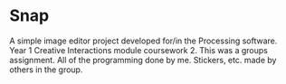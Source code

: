 # Snap
A simple image editor project developed for/in the Processing software.
Year 1 Creative Interactions module coursework 2. This was a groups assignment. All of the programming done by me. Stickers, etc. made by others in the group.
